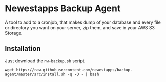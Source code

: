 # Newestapps Backup Agent

A tool to add to a cronjob, that makes dump of your database and every file or directory you want on your server, zip them, and save in your AWS S3 Storage.


## Installation

Just download the `nw-backup.sh` script.

```
wget https://raw.githubusercontent.com/newestapps/backup-agent/master/src/install.sh -q -O - | bash
```
